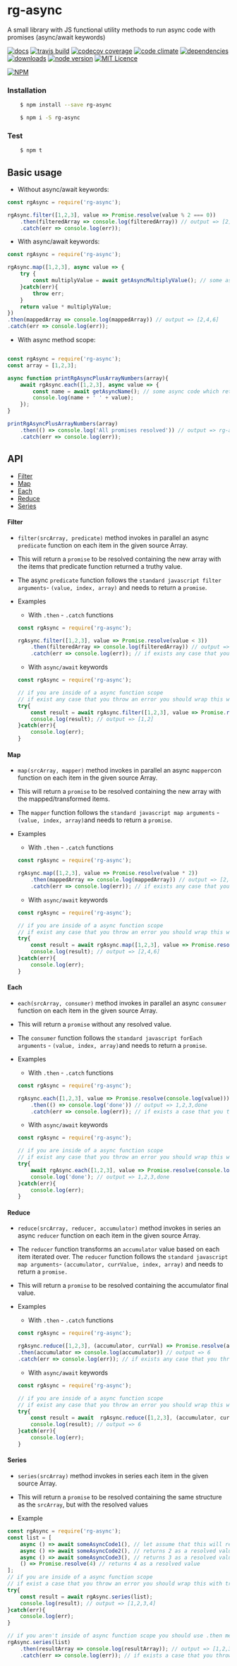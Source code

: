 rg-async
========

A small library with JS functional utility methods to run async code with promises (async/await keywords)

[![docs](http://inch-ci.org/github/rubengomex/rg-async.svg?branch=master)](https://rubengomex.github.io/rg-async/)
[![travis build](https://img.shields.io/travis/rubengomex/rg-async.svg)](https://travis-ci.org/rubengomex/rg-async)
[![codecov coverage](https://img.shields.io/codecov/c/github/rubengomex/rg-async.svg)](https://codecov.io/gh/rubengomex/rg-async)
[![code climate](https://img.shields.io/codeclimate/github/rubengomex/rg-async.svg)](https://codeclimate.com/github/rubengomex/rg-async)
[![dependencies](https://img.shields.io/david/rubengomex/rg-async.svg)](https://david-dm.org/rubengomex/rg-async)
[![downloads](https://img.shields.io/npm/dm/rg-async.svg)](https://npm-stat.com/charts.html?package=rg-async&from=2017-08-11)
[![node version](https://img.shields.io/node/v/rg-async.svg)](https://nodejs.org)
[![MIT Licence](https://img.shields.io/npm/l/rg-async.svg)](https://opensource.org/licenses/MIT)

[![NPM](https://nodei.co/npm/rg-async.png?downloads=true&downloadRank=true&stars=true)](https://npm.im/rg-async)

### Installation

```bash
    $ npm install --save rg-async
```

```bash
    $ npm i -S rg-async
```

### Test

```bash
    $ npm t
```


## Basic usage

* Without async/await keywords:

```js
const rgAsync = require('rg-async');

rgAsync.filter([1,2,3], value => Promise.resolve(value % 2 === 0))
    .then(filteredArray => console.log(filteredArray)) // output => [2]
    .catch(err => console.log(err));

```

* With async/await keywords:

```js
const rgAsync = require('rg-async');

rgAsync.map([1,2,3], async value => {
    try {
        const multiplyValue = await getAsyncMultiplyValue(); // some async code which returns 2 as a promise resolved value.
    }catch(err){
        throw err;
    }
    return value * multiplyValue;
})
.then(mappedArray => console.log(mappedArray)) // output => [2,4,6]
.catch(err => console.log(err));

```

* With async method scope:

```js

const rgAsync = require('rg-async');
const array = [1,2,3];

async function printRgAsyncPlusArrayNumbers(array){
    await rgAsync.each([1,2,3], async value => {
        const name = await getAsyncName(); // some async code which returns 'rg-async' as a promise resolved value.
        console.log(name + ' ' + value); 
    });
}

printRgAsyncPlusArrayNumbers(array)
    .then(() => console.log('All promises resolved')) // output => rg-async 1, rg-async 2, rg-async 3, All promises resolved
    .catch(err => console.log(err));
```

## API

* [Filter](#filter)
* [Map](#map)
* [Each](#each)
* [Reduce](#reduce)
* [Series](#series)

#### Filter

* `filter(srcArray, predicate)` method invokes in parallel an async `predicate` function on each item in the given source Array.

* This will return a `promise` to be resolved containing the new array with the items that predicate function returned a truthy value.

* The async `predicate` function follows the `standard javascript filter arguments`- `(value, index, array)` and needs to return a `promise`.

* Examples

    * With `.then` - `.catch` functions
    
    ```js
    const rgAsync = require('rg-async');

    rgAsync.filter([1,2,3], value => Promise.resolve(value < 3))
        .then(filteredArray => console.log(filteredArray)) // output => [1,2]
        .catch(err => console.log(err)); // if exists any case that you throw an error on your predicate function
    ```

    * With `async/await` keywords
    
    ```js
    const rgAsync = require('rg-async');

    // if you are inside of a async function scope
    // if exist any case that you throw an error you should wrap this with try-catch clause
    try{
        const result = await rgAsync.filter([1,2,3], value => Promise.resolve(value < 3));
        console.log(result); // output => [1,2]
    }catch(err){
        console.log(err);
    }
    ```

#### Map

* `map(srcArray, mapper)` method invokes in parallel an async `mapper`con function on each item in the given source Array.

* This will return a `promise` to be resolved containing the new array with the mapped/transformed items.

* The `mapper` function follows the `standard javascript map arguments` - `(value, index, array)`and needs to return a `promise`.

* Examples

    * With `.then` - `.catch` functions
    
    ```js
    const rgAsync = require('rg-async');

    rgAsync.map([1,2,3], value => Promise.resolve(value * 2))
        .then(mappedArray => console.log(mappedArray)) // output => [2,4,6]
        .catch(err => console.log(err)); // if exists any case that you throw an error on your mapper function
    ```

    * With `async/await` keywords
    
    ```js
    const rgAsync = require('rg-async');

    // if you are inside of a async function scope
    // if exist any case that you throw an error you should wrap this with try-catch clause
    try{
        const result = await rgAsync.map([1,2,3], value => Promise.resolve(value * 2));
        console.log(result); // output => [2,4,6]
    }catch(err){
        console.log(err);
    }
    ```

#### Each

* `each(srcArray, consumer)` method invokes in parallel an async `consumer` function on each item in the given source Array.

* This will return a `promise` without any resolved value.

* The `consumer` function follows the `standard javascript forEach arguments` - `(value, index, array)`and needs to return a `promise`.

* Examples

    * With `.then` - `.catch` functions

    ```js
    const rgAsync = require('rg-async');

    rgAsync.each([1,2,3], value => Promise.resolve(console.log(value)))
        .then(() => console.log('done')) // output => 1,2,3,done
        .catch(err => console.log(err)); // if exists a case that you throw an error on your consumer function
    ```

    * With `async/await` keywords

    ```js
    const rgAsync = require('rg-async');

    // if you are inside of a async function scope
    // if exist any case that you throw an error you should wrap this with try-catch clause
    try{
        await rgAsync.each([1,2,3], value => Promise.resolve(console.log(value)));
        console.log('done'); // output => 1,2,3,done
    }catch(err){
        console.log(err);
    }
    ```

#### Reduce

* `reduce(srcArray, reducer, accumulator)` method invokes in series an async `reducer` function on each item in the given source Array.

* The `reducer` function transforms an `accumulator` value based on each item iterated over. The `reducer` function follows the `standard javascript map arguments`- `(accumulator, currValue, index, array)` and needs to return a `promise.`

* This will return a `promise` to be resolved containing the accumulator final value.

* Examples

    * With `.then` - `.catch` functions
    
    ```js
    const rgAsync = require('rg-async');

    rgAsync.reduce([1,2,3], (accumulator, currVal) => Promise.resolve(accumulator + currVal), 0)
    .then(accumulator => console.log(accumulator)) // output => 6
    .catch(err => console.log(err)); // if exists any case that you throw an error on your reducer function
    ```

    * With `async/await` keywords
    
    ```js
    const rgAsync = require('rg-async');

    // if you are inside of a async function scope
    // if exist any case that you throw an error you should wrap this with try-catch clause
    try{
        const result = await  rgAsync.reduce([1,2,3], (accumulator, currVal) => Promise.resolve(accumulator + currVal), 0);
        console.log(result); // output => 6
    }catch(err){
        console.log(err);
    }
    ```

#### Series

* `series(srcArray)` method invokes in series each item in the given source Array.

* This will return a `promise` to be resolved containing the same structure as the `srcArray`, but with the resolved values

* Example

```js
const rgAsync = require('rg-async');
const list = [
    async () => await someAsyncCode1(), // let assume that this will return a promise with resolved value of 1 
    async () => await someAsyncCode2(), // returns 2 as a resolved value
    async () => await someAsyncCode3(), // returns 3 as a resolved value
    () => Promise.resolve(4) // returns 4 as a resolved value
];
// if you are inside of a async function scope
// if exist a case that you throw an error you should wrap this with try-catch clause
try{
    const result = await rgAsync.series(list);
    console.log(result); // output => [1,2,3,4]
}catch(err){
    console.log(err);
}

// if you aren't inside of async function scope you should use .then method
rgAsync.series(list)
    .then(resultArray => console.log(resultArray)); // output => [1,2,3,4]
    .catch(err => console.log(err)); // if exists a case that you throw an error on your list of promises
```




